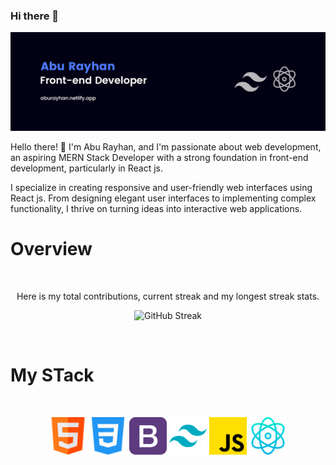 ### Hi there 👋

[![Abu Rayhan](https://raw.githubusercontent.com/a-rayhan/a-rayhan/main/git-banner.png)]()

Hello there! 👋 I'm Abu Rayhan, and I'm passionate about web development, an aspiring MERN Stack Developer with a strong foundation in front-end development, particularly in React js.

I specialize in creating responsive and user-friendly web interfaces using React js. From designing elegant user interfaces to implementing complex functionality, I thrive on turning ideas into interactive web applications.


# Overview
<br />
<p align="center">Here is my total contributions, current streak and my longest streak stats.</p>
<p align="center">
  <img width="60%" src="https://github-readme-streak-stats.herokuapp.com?user=a-rayhan&theme=dark" alt="GitHub Streak" />
</p>

<br />

# My STack

<br>
<p align="center">
<img width="60px" src="https://raw.githubusercontent.com/a-rayhan/a-rayhan/main/html.png"/>
<img width="60px" src="https://raw.githubusercontent.com/a-rayhan/a-rayhan/main/css3.png"/>
<img width="60px" src="https://raw.githubusercontent.com/a-rayhan/a-rayhan/main/bootstrap.png"/>
<img width="60px" src="https://raw.githubusercontent.com/a-rayhan/a-rayhan/main/tailwind.png"/>
<img width="60px" src="https://raw.githubusercontent.com/a-rayhan/a-rayhan/main/js.png"/>
<img width="60px" src="https://raw.githubusercontent.com/a-rayhan/a-rayhan/main/react.png"/>
</p>

<!--
**a-rayhan/a-rayhan** is a ✨ _special_ ✨ repository because its `README.md` (this file) appears on your GitHub profile.

Here are some ideas to get you started:

- 🔭 I’m currently working on ...
- 🌱 I’m currently learning ...
- 👯 I’m looking to collaborate on ...
- 🤔 I’m looking for help with ...
- 💬 Ask me about ...
- 📫 How to reach me: ...
- 😄 Pronouns: ...
- ⚡ Fun fact: ...
-->
